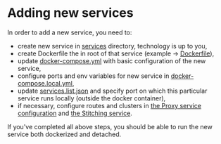 # Adding new services
In order to add a new service, you need to:
- create new service in [services](../services) directory, technology is up to you,
- create Dockerfile the in root of that service (example -> [Dockerfile](../services/UI/Dockerfile)),
- update [docker-compose.yml](../infrastructure/docker/docker-compose.yml) with basic configuration of the new service,
- configure ports and env variables for new service in [docker-compose.local.yml](../infrastructure/docker/docker-compose.local.yml),
- update [services.list.json](../infrastructure/services.list.json) and specify port on which this particular service runs locally (outside the docker container),
- if necessary, configure routes and clusters in [the Proxy service configuration](../services/Proxy/config.yaml) and [the Stitching service](../services/Stitching/src/graphql/GraphQLGateway.module.ts).

If you've completed all above steps, you should be able to run the new service both dockerized and detached.
